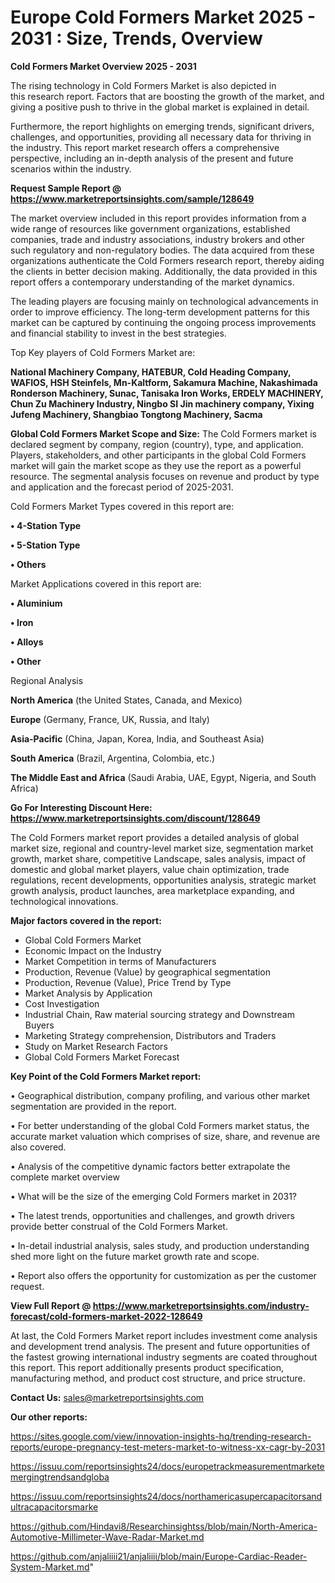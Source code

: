  # Europe Cold Formers Market 2025 - 2031 : Size, Trends, Overview

<Strong> Cold Formers Market Overview 2025 - 2031</strong>

The rising technology in Cold Formers Market is also depicted in this research report. Factors that are boosting the growth of the market, and giving a positive push to thrive in the global market is explained in detail.

Furthermore, the report highlights on emerging trends, significant drivers, challenges, and opportunities, providing all necessary data for thriving in the industry. This report market research offers a comprehensive perspective, including an in-depth analysis of the present and future scenarios within the industry.

<strong>Request Sample Report @ <a href=https://www.marketreportsinsights.com/sample/128649>https://www.marketreportsinsights.com/sample/128649</a></strong>

The market overview included in this report provides information from a wide range of resources like government organizations, established companies, trade and industry associations, industry brokers and other such regulatory and non-regulatory bodies. The data acquired from these organizations authenticate the Cold Formers research report, thereby aiding the clients in better decision making. Additionally, the data provided in this report offers a contemporary understanding of the market dynamics.

The leading players are focusing mainly on technological advancements in order to improve efficiency. The long-term development patterns for this market can be captured by continuing the ongoing process improvements and financial stability to invest in the best strategies.

Top Key players of Cold Formers Market are:

<strong>National Machinery Company, HATEBUR, Cold Heading Company, WAFIOS, HSH Steinfels, Mn-Kaltform, Sakamura Machine, Nakashimada Ronderson Machinery, Sunac, Tanisaka Iron Works, ERDELY MACHINERY, Chun Zu Machinery Industry, Ningbo SI Jin machinery company, Yixing Jufeng Machinery, Shangbiao Tongtong Machinery, Sacma</strong>

<strong><b>Global Cold Formers Market Scope and Size:</b></strong>
The Cold Formers market is declared segment by company, region (country), type, and application. Players, stakeholders, and other participants in the global Cold Formers market will gain the market scope as they use the report as a powerful resource. The segmental analysis focuses on revenue and product by type and application and the forecast period of 2025-2031.

Cold Formers Market Types covered in this report are:

<strong>• 4-Station Type

• 5-Station Type

• Others</strong>

Market Applications covered in this report are:

<strong>• Aluminium

• Iron

• Alloys

• Other</strong> 

Regional Analysis

<strong>North America</strong> (the United States, Canada, and Mexico)

<strong>Europe</strong> (Germany, France, UK, Russia, and Italy)

<strong>Asia-Pacific</strong> (China, Japan, Korea, India, and Southeast Asia)

<strong>South America</strong> (Brazil, Argentina, Colombia, etc.)

<strong>The Middle East and Africa</strong> (Saudi Arabia, UAE, Egypt, Nigeria, and South Africa)

<strong>Go For Interesting Discount Here: <a href=https://www.marketreportsinsights.com/discount/128649>https://www.marketreportsinsights.com/discount/128649</a></strong>

The Cold Formers market report provides a detailed analysis of global market size, regional and country-level market size, segmentation market growth, market share, competitive Landscape, sales analysis, impact of domestic and global market players, value chain optimization, trade regulations, recent developments, opportunities analysis, strategic market growth analysis, product launches, area marketplace expanding, and technological innovations.

<strong><b>Major factors covered in the report:</b></strong>
<ul>
  <li>Global Cold Formers Market </li>
  <li>Economic Impact on the Industry</li>
  <li>Market Competition in terms of Manufacturers</li>
  <li>Production, Revenue (Value) by geographical segmentation</li>
  <li>Production, Revenue (Value), Price Trend by Type</li>
  <li>Market Analysis by Application</li>
  <li>Cost Investigation</li>
  <li>Industrial Chain, Raw material sourcing strategy and Downstream Buyers</li>
  <li>Marketing Strategy comprehension, Distributors and Traders</li>
  <li>Study on Market Research Factors</li>
  <li>Global Cold Formers Market Forecast</li>
</ul>

<strong><b>Key Point of the Cold Formers Market report:</b></strong>

• Geographical distribution, company profiling, and various other market segmentation are provided in the report.

• For better understanding of the global Cold Formers market status, the accurate market valuation which comprises of size, share, and revenue are also covered.

• Analysis of the competitive dynamic factors better extrapolate the complete market overview

• What will be the size of the emerging Cold Formers market in 2031?

• The latest trends, opportunities and challenges, and growth drivers provide better construal of the Cold Formers Market.

• In-detail industrial analysis, sales study, and production understanding shed more light on the future market growth rate and scope.

• Report also offers the opportunity for customization as per the customer request.

<strong><b>View Full Report @ <a href=https://www.marketreportsinsights.com/industry-forecast/cold-formers-market-2022-128649>https://www.marketreportsinsights.com/industry-forecast/cold-formers-market-2022-128649</a></b></strong>


At last, the Cold Formers Market report includes investment come analysis and development trend analysis. The present and future opportunities of the fastest growing international industry segments are coated throughout this report. This report additionally presents product specification, manufacturing method, and product cost structure, and price structure.

<strong>Contact Us:</strong>
sales@marketreportsinsights.com

<strong>Our other reports:</strong>

<a href=https://sites.google.com/view/innovation-insights-hq/trending-research-reports/europe-pregnancy-test-meters-market-to-witness-xx-cagr-by-2031>https://sites.google.com/view/innovation-insights-hq/trending-research-reports/europe-pregnancy-test-meters-market-to-witness-xx-cagr-by-2031</a>

<a href=https://issuu.com/reportsinsights24/docs/europetrackmeasurementmarketemergingtrendsandgloba>https://issuu.com/reportsinsights24/docs/europetrackmeasurementmarketemergingtrendsandgloba</a>

<a href=https://issuu.com/reportsinsights24/docs/northamericasupercapacitorsandultracapacitorsmarke>https://issuu.com/reportsinsights24/docs/northamericasupercapacitorsandultracapacitorsmarke</a>

<a href=https://github.com/Hindavi8/Researchinsightss/blob/main/North-America-Automotive-Millimeter-Wave-Radar-Market.md>https://github.com/Hindavi8/Researchinsightss/blob/main/North-America-Automotive-Millimeter-Wave-Radar-Market.md</a>

<a href=https://github.com/anjaliiii21/anjaliiii/blob/main/Europe-Cardiac-Reader-System-Market.md>https://github.com/anjaliiii21/anjaliiii/blob/main/Europe-Cardiac-Reader-System-Market.md</a>"

